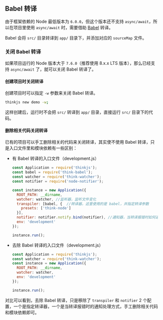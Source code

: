## Babel 转译


由于框架依赖的 Node 最低版本为 `6.0.0`，但这个版本还不支持 `async/await`，所以在项目里使用 `async/await` 时，需要借助 [Babel](https://babeljs.io/) 转译。

Babel 会将 `src/` 目录转译到 `app/` 目录下，并添加对应的 `sourceMap` 文件。

### 关闭 Babel 转译

如果项目运行的 Node 版本大于 `7.6.0`（推荐使用 8.x.x LTS 版本），那么已经支持 `async/await` 了，就可以关闭 Babel 转译了。

#### 创建项目时关闭转译

创建项目时可以指定 `-w` 参数来关闭 Babel 转译。

```sh
thinkjs new demo -w;
```
这样创建后，运行时不会把 `src/` 转译到 `app/` 目录，直接运行 `src/` 目录下的代码。

#### 删除相关代码关闭转译


已有的项目可以手工删除相关的代码来关闭转译，其实使不使用 Babel 转译，只是入口文件里和模块依赖有一些区别：

* 有 Babel 转译的入口文件（development.js）

    ```js
    const Application = require('thinkjs');
    const babel = require('think-babel');
    const watcher = require('think-watcher');
    const notifier = require('node-notifier');

    const instance = new Application({
      ROOT_PATH: __dirname,
      watcher: watcher, //监听器，监听文件变化
      transpiler: [babel, {  //转译器，这里使用的是 babel，并指定转译参数
        presets: ['think-node']
      }],
      notifier: notifier.notify.bind(notifier), //通知器，当转译报错时如何通知
      env: 'development'
    });

    instance.run();
    ```

* 去除 Babel 转译的入口文件（development.js）

    ```js
    const Application = require('thinkjs');
    const watcher = require('think-watcher');
    const instance = new Application({
      ROOT_PATH: __dirname,
      watcher: watcher,
      env: 'development'
    });

    instance.run();
    ```

对比可以看到，去除 Babel 转译，只是移除了 `transpiler` 和 `notifier` 2 个配置，一个是指定转译器，一个是当转译报错时的通知处理方式，手工删除相关代码和模块依赖即可。